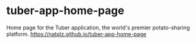 # tuber-app-home-page
Home page for the Tuber application, the world's premier potato-sharing platform. https://natplz.github.io/tuber-app-home-page
